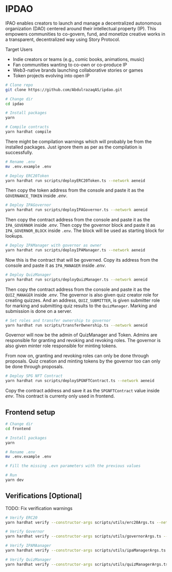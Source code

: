 # IPDAO

IPAO enables creators to launch and manage a decentralized autonomous organization (DAO) centered around their intellectual property (IP). This empowers communities to co-govern, fund, and monetize creative works in a transparent, decentralized way using Story Protocol.

Target Users
- Indie creators or teams (e.g., comic books, animations, music)
- Fan communities wanting to co-own or co-produce IP
- Web3-native brands launching collaborative stories or games
- Token projects evolving into open IP

```bash
# Clone repo
git clone https://github.com/AbdulrazaqAS/ipdao.git

# Change dir
cd ipdao

# Install packages
yarn

# Compile contracts
yarn hardhat compile
```
There might be compilation warnings which will probably be from the installed packages. Just ignore them as per as the compilation is successfully.

```bash
# Rename .env
mv .env.example .env

# Deploy ERC20Token
yarn hardhat run scripts/deployERC20Token.ts --network aeneid
```
Then copy the token address from the console and paste it as the `GOVERNANCE_TOKEN` inside *.env*.

```bash
# Deploy IPAGovernor
yarn hardhat run scripts/deployIPAGovernor.ts --network aeneid
```
Then copy the contract address from the console and paste it as the `IPA_GOVERNOR` inside *.env*. Then copy the governor block and paste it as `IPA_GOVERNOR_BLOCK` inside `.env`. The block will be used as starting block for lookups.

```bash
# Deploy IPAManager with governor as owner
yarn hardhat run scripts/deployIPAManager.ts --network aeneid
```
Now this is the contract that will be governed. Copy its address from the console and paste it as `IPA_MANAGER` inside *.env*.

```bash
# Deploy QuizManager
yarn hardhat run scripts/deployQuizManager.ts --network aeneid
```
Then copy the contract address from the console and paste it as the `QUIZ_MANAGER` inside *.env*. The governor is also given quiz creator role for creating quizzes. And an address, `QUIZ_SUBMITTER`, is given submitter role for marking and submitting quiz results to the `QuizManager`. Marking and submission is done on a server.

```bash
# Set roles and transfer ownership to governor
yarn hardhat run scripts/transferOwnership.ts --network aeneid
```
Governor will now be the admin of QuizManager and Token. Admins are responsible for granting and revoking and revoking roles. The governor is also given minter role responsible for minting tokens.

From now on, granting and revoking roles can only be done through proposals. Quiz creation and minting tokens by the governor too can only be done through proposals.

```bash
# Deploy SPG NFT Contract
yarn hardhat run scripts/deploySPGNFTContract.ts --network aeneid
```
Copy the contract address and save it as the `SPGNFTContract` value inside *env*. This contract is currenty only used in frontend.

## Frontend setup
```bash
# Change dir
cd frontend

# Install packages
yarn

# Rename .env
mv .env.example .env

# Fill the missing .evn parameters with the previous values

# Run
yarn dev
```

## Verifications [Optional]
TODO: Fix verification warnings
```bash
# Verify ERC20
yarn hardhat verify --constructor-args scripts/utils/erc20Args.ts --network aeneid <ERC20 Address>

# Verify Governor
yarn hardhat verify --constructor-args scripts/utils/governorArgs.ts --network aeneid <Governor Address>

# Verify IPAMAanager
yarn hardhat verify --constructor-args scripts/utils/ipaManagerArgs.ts --network aeneid <IPAManager Address>

# Verify QuizManager
yarn hardhat verify --constructor-args scripts/utils/quizManagerArgs.ts --network aeneid <QuizManager Address>

```

